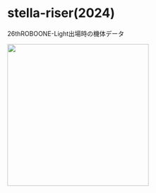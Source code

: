 # stella-riser(2024)
26thROBOONE-Light出場時の機体データ

[<img src="https://github.com/stellabo/stella-riser_2024/assets/46933816/705ee650-f5d0-46de-8aeb-232e4ff61fa6" width="320px">](https://myhub.autodesk360.com/ue2bfe830/shares/public/SHd38bfQT1fb47330c996272479b5a01312f?mode=embed)
